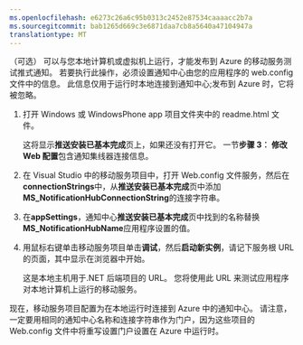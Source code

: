 ```yaml
---
ms.openlocfilehash: e6273c26a6c95b0313c2452e87534caaaacc2b7a
ms.sourcegitcommit: bab1265d669c3e6871daa7cb8a5640a47104947a
translationtype: MT
---
```


（可选） 可以与您本地计算机或虚拟机上运行，才能发布到 Azure 的移动服务测试推式通知。 若要执行此操作，必须设置通知中心由您的应用程序的 web.config 文件中的信息。 此信息仅用于运行时本地连接到通知中心;发布到 Azure 时，它将被忽略。

1. 打开 Windows 或 WindowsPhone app 项目文件夹中的 readme.html 文件。 

    这将显示**推送安装已基本完成**页上，如果还没有打开它。 一节**步骤 3︰ 修改 Web 配置**包含通知集线器连接信息。

2. 在 Visual Studio 中的移动服务项目中，打开 Web.config 文件服务，然后在**connectionStrings**中，从**推送安装已基本完成**页中添加**MS_NotificationHubConnectionString**的连接字符串。

3. 在**appSettings**，通知中心**推送安装已基本完成**页中找到的名称替换**MS_NotificationHubName**应用程序设置的值。

4. 用鼠标右键单击移动服务项目单击**调试**，然后**启动新实例**，请记下服务根 URL 的页面，其中显示在浏览器中开始。

    这是本地主机用于.NET 后端项目的 URL。 您将使用此 URL 来测试应用程序对本地计算机上运行的移动服务。

现在，移动服务项目配置为在本地运行时连接到 Azure 中的通知中心。 请注意，一定要用相同的通知中心名称和连接字符串作为门户，因为这些项目的 Web.config 文件中将重写设置门户设置在 Azure 中运行时。 